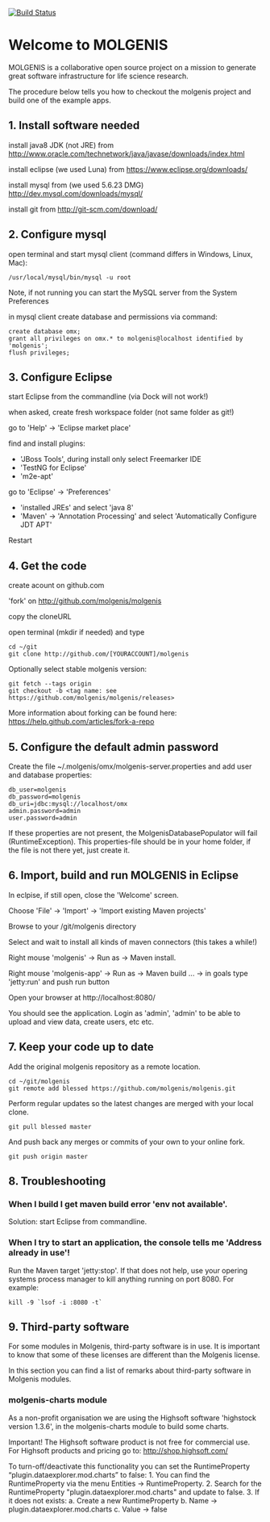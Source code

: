 [![Build Status](http://www.molgenis.org/jenkins/buildStatus/icon?job=molgenis)](http://www.molgenis.org/jenkins/job/molgenis/)

# Welcome to MOLGENIS

MOLGENIS is a collaborative open source project on a mission to generate great software infrastructure for life science research. 

The procedure below tells you how to checkout the molgenis project and build one of the example apps.

## 1. Install software needed

install java8 JDK (not JRE) from http://www.oracle.com/technetwork/java/javase/downloads/index.html

install eclipse (we used Luna) from https://www.eclipse.org/downloads/

install mysql from (we used 5.6.23 DMG) http://dev.mysql.com/downloads/mysql/

install git from http://git-scm.com/download/

## 2. Configure mysql

open terminal and start mysql client (command differs in Windows, Linux, Mac): 

    /usr/local/mysql/bin/mysql -u root
    
Note, if not running you can start the MySQL server from the System Preferences

in mysql client create database and permissions via command:

    create database omx;
    grant all privileges on omx.* to molgenis@localhost identified by 'molgenis';
    flush privileges;

## 3. Configure Eclipse

start Eclipse from the commandline (via Dock will not work!)

when asked, create fresh workspace folder (not same folder as git!)

go to 'Help' -> 'Eclipse market place'

find and install plugins:
* 'JBoss Tools', during install only select Freemarker IDE
* 'TestNG for Eclipse'
* 'm2e-apt'

go to 'Eclipse' -> 'Preferences' 
* 'installed JREs' and select 'java 8'
* 'Maven' -> 'Annotation Processing' and select 'Automatically Configure JDT APT'

Restart

## 4. Get the code

create acount on github.com 

'fork' on http://github.com/molgenis/molgenis

copy the cloneURL

open terminal (mkdir if needed) and type 

    cd ~/git 
    git clone http://github.com/[YOURACCOUNT]/molgenis
    
Optionally select stable molgenis version:

    git fetch --tags origin
    git checkout -b <tag name: see https://github.com/molgenis/molgenis/releases>

More information about forking can be found here: https://help.github.com/articles/fork-a-repo

## 5. Configure the default admin password

Create the file ~/.molgenis/omx/molgenis-server.properties and add user and database properties:

    db_user=molgenis
    db_password=molgenis
    db_uri=jdbc:mysql://localhost/omx
    admin.password=admin
    user.password=admin

If these properties are not present, the MolgenisDatabasePopulator will fail (RuntimeException). This properties-file should be in your home folder, if the file is not there yet, just create it.

## 6. Import, build and run MOLGENIS in Eclipse

In eclpise, if still open, close the 'Welcome' screen.

Choose 'File' -> 'Import' -> 'Import existing Maven projects'

Browse to your /git/molgenis directory 

Select and wait to install all kinds of maven connectors (this takes a while!)

Right mouse 'molgenis' -> Run as -> Maven install.

Right mouse 'molgenis-app' -> Run as -> Maven build ... -> in goals type 'jetty:run' and push run button

Open your browser at http://localhost:8080/

You should see the application. Login as 'admin', 'admin' to be able to upload and view data, create users, etc etc.

## 7. Keep your code up to date

Add the original molgenis repository as a remote location.

    cd ~/git/molgenis
    git remote add blessed https://github.com/molgenis/molgenis.git
    
Perform regular updates so the latest changes are merged with your local clone.

    git pull blessed master
    
And push back any merges or commits of your own to your online fork.

    git push origin master

## 8. Troubleshooting

### When I build I get maven build error 'env not available'. 

Solution: start Eclipse from commandline.

### When I try to start an application, the console tells me 'Address already in use'!

Run the Maven target 'jetty:stop'. If that does not help, use your opering systems process manager to kill anything running on port 8080. For example:

    kill -9 `lsof -i :8080 -t`

## 9. Third-party software
For some modules in Molgenis, third-party software is in use. It is important to know that some of these licenses are different than the Molgenis license.

In this section you can find a list of remarks about third-party software in Molgenis modules.

### molgenis-charts module
As a non-profit organisation we are using the Highsoft software 'highstock version 1.3.6', in the molgenis-charts module to build some charts.

Important! The Highsoft software product is not free for commercial use. For Highsoft products and pricing go to: http://shop.highsoft.com/

To turn-off/deactivate this functionality you can set the RuntimeProperty “plugin.dataexplorer.mod.charts” to false:
    1. You can find the RuntimeProperty via the menu Entities -> RuntimeProperty.
    2. Search for the RuntimeProperty "plugin.dataexplorer.mod.charts" and update to false.
    3. If it does not exists:
        a. Create a new RuntimeProperty
        b. Name -> plugin.dataexplorer.mod.charts
        c. Value -> false
